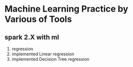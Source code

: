 # Machine Learning Practice by Various of Tools
## spark 2.X with ml
1. regression
1. implemented Linear regression
2. implemented Decision Tree regression

